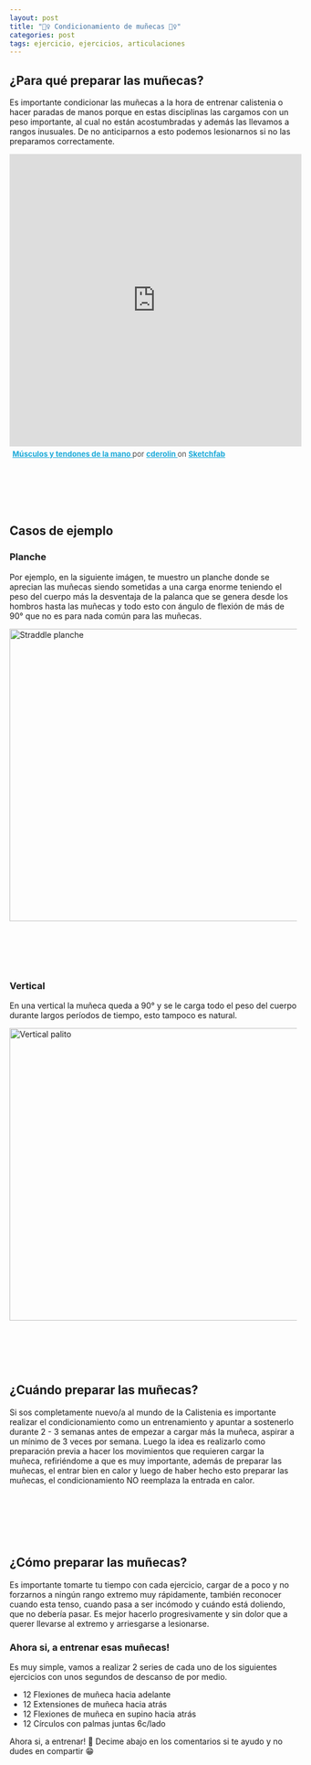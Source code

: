 ```yaml
---
layout: post
title: "🤸‍♀️ Condicionamiento de muñecas 🤸‍♀️"
categories: post
tags: ejercicio, ejercicios, articulaciones
---
```

## ¿Para qué preparar las muñecas?
Es importante condicionar las muñecas a la hora de entrenar calistenia o hacer paradas de manos porque en estas disciplinas las cargamos con un peso importante, al cual no están acostumbradas y además las llevamos a rangos inusuales. De no anticiparnos a esto podemos lesionarnos si no las preparamos correctamente.

<div class="sketchfab-embed-wrapper container-fluid" style=""> <iframe title="Músculos y tendones de la mano" frameborder="0" allowfullscreen mozallowfullscreen="true" webkitallowfullscreen="true" autoplay allow="autoplay; fullscreen; xr-spatial-tracking" xr-spatial-tracking execution-while-out-of-viewport execution-while-not-rendered web-share src="https://sketchfab.com/models/4829e2c6226b4c0b86a09c5304048c7a/embed?ui_theme=dark" style="width: 512px; height: 512px; max-width: 60vw;"> </iframe> <p style="font-size: 13px; font-weight: normal; margin: 5px; color: #4A4A4A;"> <a href="https://sketchfab.com/3d-models/muscles-and-tendons-of-the-hand-4829e2c6226b4c0b86a09c5304048c7a?utm_medium=embed&utm_campaign=share-popup&utm_content=4829e2c6226b4c0b86a09c5304048c7a" target="_blank" style="font-weight: bold; color: #1CAAD9;"> Músculos y tendones de la mano </a> por <a href="https://sketchfab.com/cderolin?utm_medium=embed&utm_campaign=share-popup&utm_content=4829e2c6226b4c0b86a09c5304048c7a" target="_blank" style="font-weight: bold; color: #1CAAD9;"> cderolin </a> on <a href="https://sketchfab.com?utm_medium=embed&utm_campaign=share-popup&utm_content=4829e2c6226b4c0b86a09c5304048c7a" target="_blank" style="font-weight: bold; color: #1CAAD9;">Sketchfab</a></p></div>

<div style="height: 80px"></div>

## Casos de ejemplo

### Planche

Por ejemplo, en la siguiente imágen, te muestro un planche donde se aprecian las muñecas siendo sometidas a una carga enorme teniendo el peso del cuerpo más la desventaja de la palanca que se genera desde los hombros hasta las muñecas y todo esto con ángulo de flexión de más de 90° que no es para nada común para las muñecas.

<img src="{{ site.url }}/assets/img/posts/straddleplanche.png" alt="Straddle planche" class="img-responsive img-thumbnail rounded mx-auto" width="512em">

<div style="height: 80px"></div>

### Vertical

En una vertical la muñeca queda a 90° y se le carga todo el peso del cuerpo durante largos períodos de tiempo, esto tampoco es natural.

<img src="{{ site.url }}/assets/img/posts/vertical.png" alt="Vertical palito" class="img-responsive img-thumbnail rounded mx-auto" width="512em">

<div style="height: 80px"></div>

## ¿Cuándo preparar las muñecas?

Si sos completamente nuevo/a al mundo de la Calistenia es importante realizar el condicionamiento como un entrenamiento y apuntar a sostenerlo durante 2 - 3 semanas antes de empezar a cargar más la muñeca, aspirar a un mínimo de 3 veces por semana. Luego la idea es realizarlo como preparación previa a hacer los movimientos que requieren cargar la muñeca, refiriéndome a que es muy importante, además de preparar las muñecas, el entrar bien en calor y luego de haber hecho esto preparar las muñecas, el condicionamiento NO reemplaza la entrada en calor.


<div style="height: 80px"></div>

## ¿Cómo preparar las muñecas?

Es importante tomarte tu tiempo con cada ejercicio, cargar de a poco y no forzarnos a ningún rango extremo muy rápidamente, también reconocer cuando esta tenso, cuando pasa a ser incómodo y cuándo está doliendo, que no debería pasar. Es mejor hacerlo progresivamente y sin dolor que a querer llevarse al extremo y arriesgarse a lesionarse. 

### Ahora si, a entrenar esas muñecas!

Es muy simple, vamos a realizar 2 series de cada uno de los siguientes ejercicios con unos segundos de descanso de por medio. 
-  12 Flexiones de muñeca hacia adelante
-  12 Extensiones de muñeca hacia atrás
-  12 Flexiones de muñeca en supino hacia atrás
-  12 Círculos con palmas juntas 6c/lado

Ahora si, a entrenar! 💪
Decime abajo en los comentarios si te ayudo y no dudes en compartir 😁